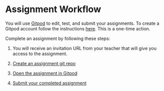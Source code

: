 # Assignment Workflow

You will use [Gitpod](https://gitpod.io) to edit, test, and submit your assignments.
To create a Gitpod account follow the instructions [here](../assignments/setup-gitpod). 
This is a one-time action.

Complete an assignment by following these steps:

1) You will receive an invitation URL from your teacher that will give you access to the assignment.

1) [Create an assignment git repo](../assignments/create-assignment)

1) [Open the assignment in Gitpod](../assignments/open-gitpod)

1) [Submit your completed assignment](../assignments/submit-assignment)